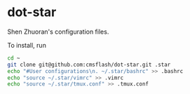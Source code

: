 # dot-star

Shen Zhuoran's configuration files.

To install, run

```bash
cd ~
git clone git@github.com:cmsflash/dot-star.git .star
echo "#User configurations\n. ~/.star/bashrc" >> .bashrc
echo "source ~/.star/vimrc" >> .vimrc
echo "source ~/.star/tmux.conf" >> .tmux.conf
```
